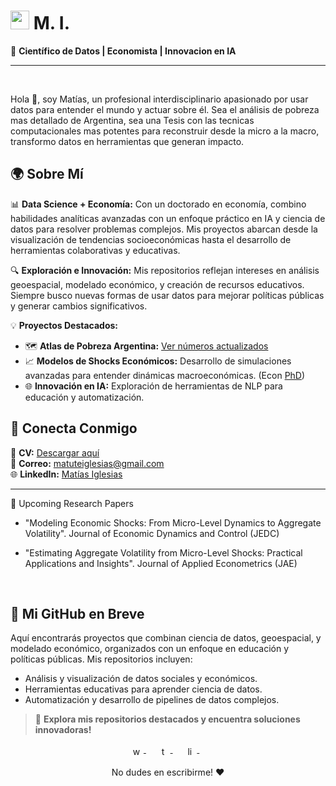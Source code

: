 

<h1><img src="https://emojis.slackmojis.com/emojis/images/1531849430/4246/blob-sunglasses.gif?1531849430" width="30"/> M. I.</h1>


🌟 **Científico de Datos | Economista | Innovacion en IA**

---




<br>

Hola 👋, soy Matías, un profesional interdisciplinario apasionado por usar datos para entender el mundo y actuar sobre él. Sea el análisis de pobreza mas detallado de Argentina, sea una Tesis con las tecnicas computacionales mas potentes para reconstruir desde la micro a la macro, transformo datos en herramientas que generan impacto.

## 🌍 **Sobre Mí**

📊 **Data Science + Economía:** Con un doctorado en economía, combino habilidades analíticas avanzadas con un enfoque práctico en IA y ciencia de datos para resolver problemas complejos. Mis proyectos abarcan desde la visualización de tendencias socioeconómicas hasta el desarrollo de herramientas colaborativas y educativas.

🔍 **Exploración e Innovación:** Mis repositorios reflejan intereses en análisis geoespacial, modelado económico, y creación de recursos educativos. Siempre busco nuevas formas de usar datos para mejorar políticas públicas y generar cambios significativos.


💡 **Proyectos Destacados:**
- 🗺️ **Atlas de Pobreza Argentina:** [Ver números actualizados](http://matuteiglesias.link/Pobreza/)
- 📈 **Modelos de Shocks Económicos:** Desarrollo de simulaciones avanzadas para entender dinámicas macroeconómicas. (Econ <a href="http://matuteiglesias.link/dice/docs/Tesi_di_laurea_Pisa_Iglesias.pdf">PhD</a>)
- 🌐 **Innovación en IA:** Exploración de herramientas de NLP para educación y automatización.

## 📄 **Conecta Conmigo**

💼 **CV:** [Descargar aquí](http://www.matuteiglesias.link/CV_2023-2.pdf)  
📧 **Correo:** [matuteiglesias@gmail.com](mailto:matuteiglesias@gmail.com)  
🌐 **LinkedIn:** [Matías Iglesias](https://www.linkedin.com/in/matiasiglesias/)  

---


🔬 Upcoming Research Papers

- "Modeling Economic Shocks: From Micro-Level Dynamics to Aggregate Volatility". Journal of Economic Dynamics and Control (JEDC)

<!--
Objective: Develop advanced simulation and bootstrap methods to understand economic shocks from micro to macro levels.

Key Points: Literature review, methodology for Gaussian and Laplace shocks, empirical validation with French trade data, robustness checks.
-->

- "Estimating Aggregate Volatility from Micro-Level Shocks: Practical Applications and Insights". Journal of Applied Econometrics (JAE)

<!--
Objective: Estimate aggregate volatility using linear approximations and analyze micro-level shocks with empirical data.

Key Points: Methodology for linear approximations, empirical analysis of French trade data, practical applications for economic policy and risk management.
-->
<br>
<!-- <img align="right" height="250" width="400" alt="GIF" src="https://miro.medium.com/max/1360/1*IRGHmiGsa16stedQvIaZfw.gif" /> -->
<!-- <img align="right" alt="GIF" src="https://media.giphy.com/media/3ohzdKvLT1DxFxhZAI/giphy.gif" /> -->


## 🚀 **Mi GitHub en Breve**
Aquí encontrarás proyectos que combinan ciencia de datos, geoespacial, y modelado económico, organizados con un enfoque en educación y políticas públicas. Mis repositorios incluyen:

- Análisis y visualización de datos sociales y económicos.  
- Herramientas educativas para aprender ciencia de datos.  
- Automatización y desarrollo de pipelines de datos complejos.

> 👀 **Explora mis repositorios destacados y encuentra soluciones innovadoras!**



<!-- 
I recently compiled a comprehensive set of notes on economic networks, the Leontieff Input-Output model, and the propagation of economic shocks. These notes cover key concepts, theoretical frameworks, and analytical techniques for understanding economic volatility.

**[👉 Click here to view and download the notes](http://www.matuteiglesias.link/cv/Economic_Networks_Notes.pdf)**

 -->


<!-- 
<br>
<p align="left"> <img src="https://komarev.com/ghpvc/?username=matuteiglesias" alt="matuteiglesias" /> </p>
</br>
 -->

<!--
<a href="https://github.com/matuteiglesias/economia.gob.ar-datos" target="_blank">
  <img align="center" src="https://github-readme-stats.vercel.app/api/pin/?username=matuteiglesias&repo=economia.gob.ar-datos&theme=dracula" />
</a>
<a href="https://github.com/matuteiglesias/IPC-Argentina" target="_blank">
 <img align="center" src="https://github-readme-stats.vercel.app/api/pin/?username=matuteiglesias&repo=IPC-Argentina&theme=dracula" />
</a>
 -->

<p align="center">
    <a href="https://api.whatsapp.com/send?phone=5491158893867" target="_blank">
    <img src="https://cdn3.iconfinder.com/data/icons/social-media-black-white-2/512/BW_Whatsapp_glyph_svg-512.png" alt="whatsapp" height="15" style="vertical-align:top; margin:4px">
  </a>&nbsp;&nbsp;&nbsp;
  <a href="https://twitter.com/matuteiglesias" target="_blank">
    <img src="https://cdn3.iconfinder.com/data/icons/social-media-black-white-2/512/BW_Twitter_glyph_svg-512.png" alt="twitter" height="15" style="vertical-align:top; margin:4px">
  </a>&nbsp;&nbsp;&nbsp;
  <a href="https://www.linkedin.com/in/matiasiglesias/" target="_blank">
    <img src="https://cdn3.iconfinder.com/data/icons/social-media-black-white-2/512/BW_Linkedin_glyph_svg-512.png" alt="linkedin" height="15" style="vertical-align:top; margin:4px">
  </a>&nbsp;&nbsp;&nbsp;
</p>


<div align="center">
No dudes en escribirme! ❤️
</div>
